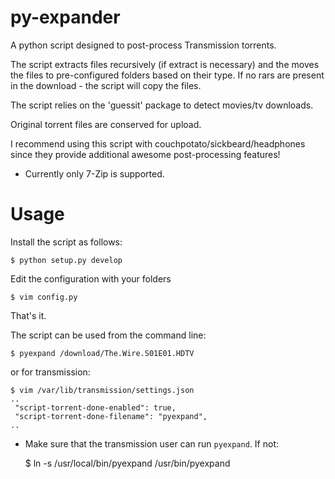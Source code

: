 py-expander
===========

A python script designed to post-process Transmission torrents.

The script extracts files recursively (if extract is necessary)
and the moves the files to pre-configured folders based on their type.
If no rars are present in the download - the script will copy the files.

The script relies on the 'guessit' package to detect movies/tv downloads.

Original torrent files are conserved for upload.

I recommend using this script with couchpotato/sickbeard/headphones since they
provide additional awesome post-processing features!

* Currently only 7-Zip is supported.

Usage
===========
Install the script as follows:

	$ python setup.py develop

Edit the configuration with your folders

	$ vim config.py

That's it.

The script can be used from the command line:

	$ pyexpand /download/The.Wire.S01E01.HDTV

or for transmission:

	$ vim /var/lib/transmission/settings.json
	..
	 "script-torrent-done-enabled": true,
     "script-torrent-done-filename": "pyexpand",
    ..

* Make sure that the transmission user can run `pyexpand`. If not:

    $ ln -s /usr/local/bin/pyexpand /usr/bin/pyexpand